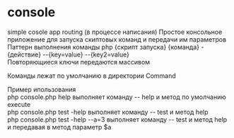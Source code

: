 # console
simple cosole app routing (в процессе написания)
Простое консольное приложение для запуска скиптовых команд и передачи им параметров  
Паттерн выполнения команды php {скрипт запуска} {команда} -{действие} --{key=value} --{key2=value}   
Повторяющиеся ключи передаются массивом  

Команды лежат по умолчанию в директории Command  

Пример ипользования  
php console.php help выполняет команду -- help и метод по умолчанию execute  
php console.php test -help выполняет команду -- test и метод help  
php console.php test -help --a=3 выполняет команду -- test и метод help и передавая в метод параметр $a  



